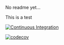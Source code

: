No readme yet...

This is a test

[![Continuous Integration](https://github.com/capo-at-the-5th-fret/caff/actions/workflows/ci.yml/badge.svg)](https://github.com/capo-at-the-5th-fret/caff/actions/workflows/ci.yml)

[![codecov](https://codecov.io/gh/capo-at-the-5th-fret/caff/branch/main/graph/badge.svg?token=H9TEA8U50B)](https://codecov.io/gh/capo-at-the-5th-fret/caff)